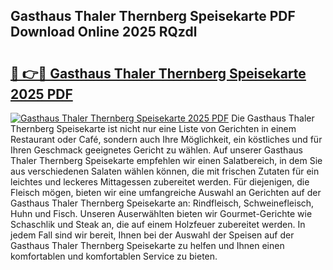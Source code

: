 ## Gasthaus Thaler Thernberg Speisekarte PDF Download Online 2025 RQzdl

# <h2><a href="http://gc7dmz.nevu.top/?p=Gasthaus+Thaler+Thernberg+Speisekarte">🔗 👉🔴 Gasthaus Thaler Thernberg Speisekarte 2025 PDF</a></h2>

[![Gasthaus Thaler Thernberg Speisekarte 2025 PDF](https://i.imgur.com/dBaPXMq.png)](http://gc7dmz.nevu.top/?p=Gasthaus+Thaler+Thernberg+Speisekarte)
Die Gasthaus Thaler Thernberg Speisekarte ist nicht nur eine Liste von Gerichten in einem Restaurant oder Café, sondern auch Ihre Möglichkeit, ein köstliches und für Ihren Geschmack geeignetes Gericht zu wählen. Auf unserer Gasthaus Thaler Thernberg Speisekarte empfehlen wir einen Salatbereich, in dem Sie aus verschiedenen Salaten wählen können, die mit frischen Zutaten für ein leichtes und leckeres Mittagessen zubereitet werden. Für diejenigen, die Fleisch mögen, bieten wir eine umfangreiche Auswahl an Gerichten auf der Gasthaus Thaler Thernberg Speisekarte an: Rindfleisch, Schweinefleisch, Huhn und Fisch. Unseren Auserwählten bieten wir Gourmet-Gerichte wie Schaschlik und Steak an, die auf einem Holzfeuer zubereitet werden. In jedem Fall sind wir bereit, Ihnen bei der Auswahl der Speisen auf der Gasthaus Thaler Thernberg Speisekarte zu helfen und Ihnen einen komfortablen und komfortablen Service zu bieten.
